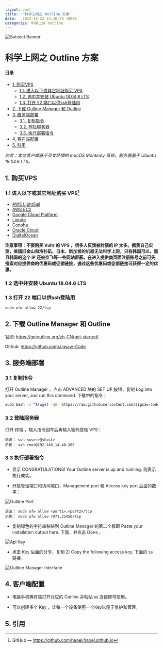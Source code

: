 ```yaml
---
layout: post
title:  "科学上网之 Outline 方案"
date:   2022-10-22 14:46:49 +0800
categories: 科学上网 Outline
---
```


![Subject Banner](https://miro.medium.com/max/1400/1*-6TscJtFKPKJ3gQ0zNjAzw.png)

# 科学上网之 Outline 方案

#### 目录

- [1. 购买VPS](#1-购买VPS)
  - [1.1. 进入以下或其它地址购买 VPS](#11-进入以下或其它地址购买-VPS1)
  - [1.2. 选中并安装 Ubuntu 18.04.6 LTS](#12-选中并安装-Ubuntu-18046-LTS)
  - [1.3. 打开 22 端口以供ssh登陆用](#13-打开-22-端口以供ssh登陆用)
- [2. 下载 Outline Manager 和 Outline](#2-下载-Outline-Manager-和-Outline)
- [3. 服务端部署](#3-服务端部署)
  - [3.1. 复制指令](#31-复制指令)
  - [3.2. 登陆服务器](#32-登陆服务器)
  - [3.3. 执行部署指令](#33-执行部署指令)
- [4. 客户端配置](#4-客户端配置)
- [5. 引用](#5-引用)

*前言：本文客户端基于英文环境的 macOS Monterey 系统，服务器基于 Ubuntu 18.04.6 LTS。*

## 1. 购买VPS

### 1.1 进入以下或其它地址购买 VPS[^1]

- [AWS LightSail](https://lightsail.aws.amazon.com/)
- [AWS EC2](https://aws.amazon.com/cn/)
- [Google Cloud Platform](https://cloud.google.com/)
- [Linode](https://www.linode.com/)
- [Conoha](https://www.conoha.jp/zh/)
- [Oracle Cloud](https://www.oracle.com/cloud/free/)
- [DigitalOcean](https://www.digitalocean.com/pricing/droplets#basic-droplets)

**注意事项：不要购买 Vultr 的 VPS ，很多人反馈被封锁的 IP 太多。据我自己实测，美国旧金山和洛杉矶、日本、新加坡的机器无法科学上网，只有韩国可以，而且韩国的这个 IP 还被奈飞等一些网站屏蔽。在进入提供商页面注册账号之前可先搜索对应提供商的优惠码或促销链接，通过这些优惠码或促销链接可获得一定的优惠。**

### 1.2 选中并安装 Ubuntu 18.04.6 LTS

### 1.3 打开 22 端口以供ssh登陆用

```Bash
sudo ufw allow 22/tcp
```

## 2. 下载 Outline Manager 和 Outline

官网: https://getoutline.org/zh-CN/get-started/

Github: https://github.com/Jigsaw-Code

## 3. 服务端部署

### 3.1 复制指令

打开 Outline Manager ，点击 ADVANCED 块的 SET UP 按钮，复制 Log into your server, and run this command. 下框中的指令：

```Bash
sudo bash -c “$(wget -qO- https://raw.githubusercontent.com/Jigsaw-Code/outline-server/master/src/server_manager/install_scripts/install_server.sh)"
```

### 3.2 登陆服务器

打开 终端 ，输入指令回车后再输入密码登陆 VPS：

```
语法： ssh <user>@<host> 
示例： ssh root@192.140.14.40.209
```

### 3.3 执行部署指令

- 显示 CONGRATULATIONS! Your Outline server is up and running. 则表示执行成功。

- 开放管理端口和访问端口，Management port 和 Access key port 后面的数字：

![Outline Port](https://miro.medium.com/max/1400/1*tSSO__gcgnpc2KXi0irF9A.png)

```
语法： sudo ufw allow <port1>,<port2>/tcp 
示例： sudo ufw allow 7971,23456/tcp
```

- 复制绿色的字符串粘贴到 Outline Manager 的第二个框即 Paste your installation output here. 下面，并点击 Done 。

![Api Key](https://miro.medium.com/max/1400/1*CxgBvOsG8Ar5p5lsdch38A.png)

- 点击 Key 后面的分享，复制 2) Copy the following access key. 下面的 ss 链接。

![Outline Manager Interface](https://miro.medium.com/max/1400/1*fXthzeLa2WwpVShk2Hbmyw.png)

## 4. 客户端配置

- 电脑手机等终端打开对应的 Outline 并粘贴 ss 连接即可使用。

- 可以创建多个 Key ，让每一个设备使用一个Key以便于维护和管理。

## 5. 引用
[^1]: GitHub — https://github.com/haoel/haoel.github.io